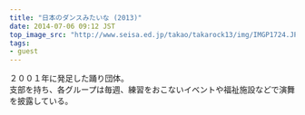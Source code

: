 ```yaml
---
title: "日本のダンスみたいな (2013)"
date: 2014-07-06 09:12 JST
top_image_src: "http://www.seisa.ed.jp/takao/takarock13/img/IMGP1724.JPG"
tags:
- guest
---
```

２００１年に発足した踊り団体。  
支部を持ち、各グループは毎週、練習をおこないイベントや福祉施設などで演舞を披露している。